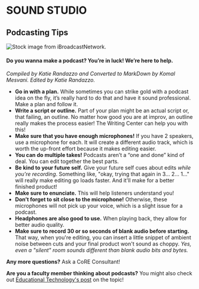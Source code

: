 # SOUND STUDIO
## Podcasting Tips
![Stock image from iBroadcastNetwork.](http://www.ibroadcastnetwork.org/images/sized/7842726d6ad787122f5562c2f974242c39ca7fe2.png)
#### Do you wanna make a podcast? You’re in luck! We’re here to help. 
*Compiled by Katie Randazzo and Converted to MarkDown by Komal Mesvani. Edited by Katie Randazzo.*

- **Go in with a plan.** While sometimes you can strike gold with a podcast idea on the fly, it’s really hard to do that and have it sound professional. Make a plan and follow it.
- **Write a script or outline.** Part of your plan might be an actual script or, that failing, an outline. No matter how good you are at improv, an outline really makes the process easier! The Writing Center can help you with this!
- **Make sure that you have enough microphones!** If you have 2 speakers, use a microphone for each. It will create a different audio track, which is worth the up-front effort because it makes editing easier.
- **You can do multiple takes!** Podcasts aren’t a “one and done” kind of deal. You can edit together the best parts. 
- **Be kind to your future self.** Give your future self cues about edits *while you're recording*. Something like, "okay, trying that again in 3... 2... 1..." will really make editing go loads faster. And it'll make for a better finished product! 
- **Make sure to enunciate.** This will help listeners understand you!
- **Don’t forget to sit close to the microphone!** Otherwise, these microphones will not pick up your voice, which is a slight issue for a podcast.
- **Headphones are also good to use.** When playing back, they allow for better audio quality.
- **Make sure to record 30 or so seconds of blank audio before starting.** That way, when you're editing, you can insert a little snippet of ambient noise between cuts and your final product won't sound as choppy. *Yes, even a "silent" room sounds different than blank audio bits and bytes.*
	
**Any more questions?** Ask a CoRE Consultant!

**Are you a faculty member thinking about podcasts?** You might also check out [Educational Technology's post](http://educationaltechnology.wooster.edu/have-my-students-create-a-podcast-or-audio-recording/) on the topic!
